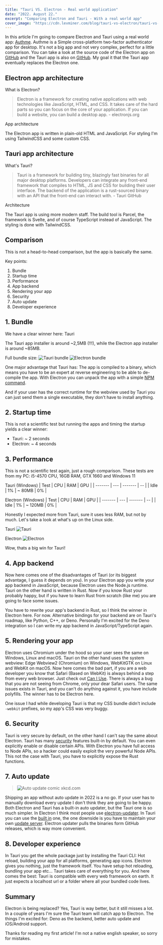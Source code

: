 ```yaml
---
title: "Tauri VS. Electron - Real world application"
date: "2022. August 22."
excerpt: "Comparing Electron and Tauri - With a real world app"
cover_image: "https://cdn.levminer.com/blog/tauri-vs-electron/tauri-vs-electron.png"
---
```


In this article I'm going to compare Electron and Tauri using a real world app: [Authme](https://authme.levminer.com). Authme is a Simple cross-platform two-factor authenticator app for desktop. It's not a big app and not very complex, perfect for a little comparison. You can take a look at the source code of the Electron app on [GitHub](https://github.com/Levminer/authme) and the Tauri app is also on [GitHub](https://github.com/Levminer/authme-v4). My goal it that the Tauri app eventually replaces the Electron one.

## Electron app architecture

What is Electron?

> Electron is a framework for creating native applications with web technologies like JavaScript, HTML, and CSS. It takes care of the hard parts so you can focus on the core of your application. If you can build a website, you can build a desktop app. - electronjs.org

App architecture

The Electron app is written in plain-old HTML and JavaScript. For styling I'm using TailwindCSS and some custom CSS.

## Tauri app architecture

What's Tauri?

> Tauri is a framework for building tiny, blazingly fast binaries for all major desktop platforms. Developers can integrate any front-end framework that compiles to HTML, JS and CSS for building their user interface. The backend of the application is a rust-sourced binary with an API that the front-end can interact with. - Tauri GitHub

Architecture

The Tauri app is using more modern staff. The build tool is Parcel, the framework is Svelte, and of course TypeScript instead of JavaScript. The styling is done with TailwindCSS.

## Comparison

This is not a head-to-head comparison, but the app is basically the same.

Key points:

1. Bundle
2. Startup time
3. Performance
4. App backend
5. Rendering your app
6. Security
7. Auto update
8. Developer experience

## 1. Bundle

We have a clear winner here: Tauri

The Tauri app installer is around ~2,5MB (!!!), while the Electron app installer is around ~85MB.

Full bundle size:
![Tauri bundle](https://cdn.levminer.com/blog/tauri-vs-electron/tauri-bundle.png)
![Electron bundle](https://cdn.levminer.com/blog/tauri-vs-electron/electron-bundle.png)

One major advantage that Tauri has: The app is compiled to a binary, which means you have to be an expert at reverse engineering to be able to de-compile the app. With Electron you can unpack the app with a simple [NPM command](https://medium.com/how-to-electron/how-to-get-source-code-of-any-electron-application-cbb5c7726c37).

And if your user has the correct runtime for the webview used by Tauri you can just send them a single executable, they don't have to install anything.

## 2. Startup time

This is not a scientific test but running the apps and timing the startup yields a clear winner:

-   Tauri: ~ 2 seconds
-   Electron: ~ 4 seconds

## 3. Performance

This is not a scientific test again, just a rough comparison. These tests are from my PC: i5-4570 CPU, 16GB RAM, GTX 1660 and Windows 11

Tauri (Windows)
| Test | CPU | RAM | GPU |
| ------- | --- | ------- | -- |
| Idle | 1% | ~ 80MB | 0% |

Electron (Windows)
| Test | CPU | RAM | GPU |
| ------- | --- | ------- | -- |
| Idle | 1% | ~ 120MB | 0% |

Honestly I expected more from Tauri, sure it uses less RAM, but not by much. Let's take a look at what's up on the Linux side.

Tauri
![Tauri](https://cdn.levminer.com/blog/tauri-vs-electron/tauri-linux.png)

Electron
![Electron](https://cdn.levminer.com/blog/tauri-vs-electron/electron-linux.png)

Wow, thats a big win for Tauri!

## 4. App backend

Now here comes one of the disadvantages of Tauri (or its biggest advantage, I guess it depends on you). In your Electron app you write your app backend in JavaScript, because Electron uses the Node.js runtime. Tauri on the other hand is written in Rust. Now if you know Rust your probably happy, but if you have to learn Rust from scratch (like me) you are going to face some issues.

You have to rewrite your app's backend in Rust, so I think the winner in Electron here. For now. Alternative bindings for your backend are on Tauri's roadmap, like Python, C++, or Deno. Personally I'm excited for the Deno integration so I can write my app backend in JavaScript/TypeScript again.

## 5. Rendering your app

Electron uses Chromium under the hood so your user sees the same on Windows, Linux and macOS. Tauri on the other hand uses the system webview: Edge Webview2 (Chromium) on Windows, WebKitGTK on Linux and WebKit on macOS. Now here comes the bad part, if you are a web developer you know that Safari (Based on WebKit) is always behind a step from every web browser. Just check out [Can I Use](https://caniuse.com/). There is always a bug that you are not seeing from Chrome, only your dear Safari users. The same issues exists in Tauri, and you can't do anything against it, you have include polyfills. The winner has to be Electron here.

One issue I had while developing Tauri is that my CSS bundle didn't include `-webkit` prefixes, so my app's CSS was very buggy.

## 6. Security

Tauri is very secure by default, on the other hand I can't say the same about Electron. Tauri has many [security](https://tauri.app/about/security) features built-in by default. You can even explicitly enable or disable certain APIs. With Electron you have full access to Node APIs, so a hacker could easily exploit the very powerful Node APIs. This not the case with Tauri, you have to explicitly expose the Rust functions.

## 7. Auto update

> ![Auto update comic](https://imgs.xkcd.com/comics/update.png) xkcd.com

Shipping an app without auto update in 2022 is a no go. If your user has to manually download every update I don't think they are going to be happy.
Both Electron and Tauri has a built-in auto updater, but the Tauri one is so much simpler. In Electron I think most people use [electron-updater](https://www.npmjs.com/package/electron-updater). In Tauri you can use the [built in](https://tauri.app/v1/guides/distribution/updater) one, the one downside is you have to maintain your own [update server](https://github.com/KilleenCode/tauri-update-cloudflare). Electron updater pulls the binaries form GitHub releases, which is way more convenient.

## 8. Developer experience

In Tauri you get the whole package just by installing the Tauri CLI: Hot reload, building your app for all platforms, generating app icons. Electron gives you nothing, just the framework itself. You have setup hot reloading, bundling your app etc... Tauri takes care of everything for you. And here comes the best: Tauri is compatible with every web framework on earth. It just expects a localhost url or a folder where all your bundled code lives.

## Summary

Electron is being replaced? Yes, Tauri is way better, but it still misses a lot. In a couple of years I'm sure the Tauri team will catch app to Electron. The things I'm excited for: Deno as the backend, better auto update and iOS/Android support.

Thanks for reading my first article! I'm not a native english speaker, so sorry for mistakes.

